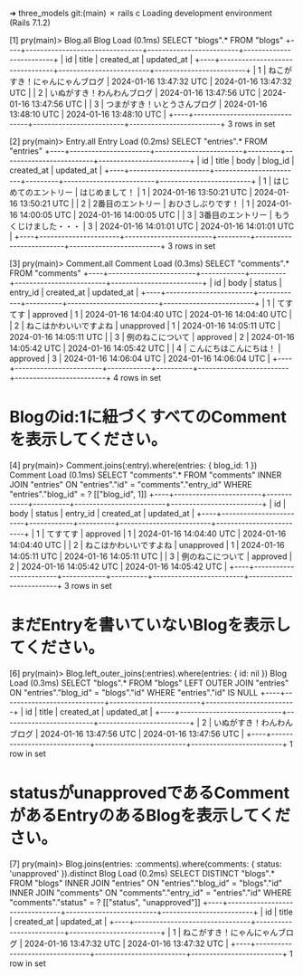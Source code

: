 ➜  three_models git:(main) ✗ rails c
Loading development environment (Rails 7.1.2)

[1] pry(main)> Blog.all
  Blog Load (0.1ms)  SELECT "blogs".* FROM "blogs"
+----+--------------------------------+-------------------------+-------------------------+
| id | title                          | created_at              | updated_at              |
+----+--------------------------------+-------------------------+-------------------------+
| 1  | ねこがすき！にゃんにゃんブログ | 2024-01-16 13:47:32 UTC | 2024-01-16 13:47:32 UTC |
| 2  | いぬがすき！わんわんブログ     | 2024-01-16 13:47:56 UTC | 2024-01-16 13:47:56 UTC |
| 3  | つまがすき！いとうさんブログ   | 2024-01-16 13:48:10 UTC | 2024-01-16 13:48:10 UTC |
+----+--------------------------------+-------------------------+-------------------------+
3 rows in set

[2] pry(main)> Entry.all
  Entry Load (0.2ms)  SELECT "entries".* FROM "entries"
+----+----------------------+------------------------+---------+-------------------------+-------------------------+
| id | title                | body                   | blog_id | created_at              | updated_at              |
+----+----------------------+------------------------+---------+-------------------------+-------------------------+
| 1  | はじめてのエントリー | はじめまして！         | 1       | 2024-01-16 13:50:21 UTC | 2024-01-16 13:50:21 UTC |
| 2  | 2番目のエントリー    | おひさしぶりです！     | 1       | 2024-01-16 14:00:05 UTC | 2024-01-16 14:00:05 UTC |
| 3  | 3番目のエントリー    | もうくじけました・・・ | 3       | 2024-01-16 14:01:01 UTC | 2024-01-16 14:01:01 UTC |
+----+----------------------+------------------------+---------+-------------------------+-------------------------+
3 rows in set

[3] pry(main)> Comment.all
  Comment Load (0.3ms)  SELECT "comments".* FROM "comments"
+----+------------------------+------------+----------+-------------------------+-------------------------+
| id | body                   | status     | entry_id | created_at              | updated_at              |
+----+------------------------+------------+----------+-------------------------+-------------------------+
| 1  | てすてす               | approved   | 1        | 2024-01-16 14:04:40 UTC | 2024-01-16 14:04:40 UTC |
| 2  | ねこはかわいいですよね | unapproved | 1        | 2024-01-16 14:05:11 UTC | 2024-01-16 14:05:11 UTC |
| 3  | 例のねこについて       | approved   | 2        | 2024-01-16 14:05:42 UTC | 2024-01-16 14:05:42 UTC |
| 4  | こんにちはこんにちは！ | approved   | 3        | 2024-01-16 14:06:04 UTC | 2024-01-16 14:06:04 UTC |
+----+------------------------+------------+----------+-------------------------+-------------------------+
4 rows in set

# Blogのid:1に紐づくすべてのCommentを表示してください。
[4] pry(main)> Comment.joins(:entry).where(entries: { blog_id: 1 })
  Comment Load (0.1ms)  SELECT "comments".* FROM "comments" INNER JOIN "entries" ON "entries"."id" = "comments"."entry_id" WHERE "entries"."blog_id" = ?  [["blog_id", 1]]
+----+------------------------+------------+----------+-------------------------+-------------------------+
| id | body                   | status     | entry_id | created_at              | updated_at              |
+----+------------------------+------------+----------+-------------------------+-------------------------+
| 1  | てすてす               | approved   | 1        | 2024-01-16 14:04:40 UTC | 2024-01-16 14:04:40 UTC |
| 2  | ねこはかわいいですよね | unapproved | 1        | 2024-01-16 14:05:11 UTC | 2024-01-16 14:05:11 UTC |
| 3  | 例のねこについて       | approved   | 2        | 2024-01-16 14:05:42 UTC | 2024-01-16 14:05:42 UTC |
+----+------------------------+------------+----------+-------------------------+-------------------------+
3 rows in set

# まだEntryを書いていないBlogを表示してください。
[6] pry(main)> Blog.left_outer_joins(:entries).where(entries: { id: nil })
  Blog Load (0.3ms)  SELECT "blogs".* FROM "blogs" LEFT OUTER JOIN "entries" ON "entries"."blog_id" = "blogs"."id" WHERE "entries"."id" IS NULL
+----+----------------------------+-------------------------+-------------------------+
| id | title                      | created_at              | updated_at              |
+----+----------------------------+-------------------------+-------------------------+
| 2  | いぬがすき！わんわんブログ | 2024-01-16 13:47:56 UTC | 2024-01-16 13:47:56 UTC |
+----+----------------------------+-------------------------+-------------------------+
1 row in set

# statusがunapprovedであるCommentがあるEntryのあるBlogを表示してください。
[7] pry(main)> Blog.joins(entries: :comments).where(comments: { status: 'unapproved' }).distinct
  Blog Load (0.2ms)  SELECT DISTINCT "blogs".* FROM "blogs" INNER JOIN "entries" ON "entries"."blog_id" = "blogs"."id" INNER JOIN "comments" ON "comments"."entry_id" = "entries"."id" WHERE "comments"."status" = ?  [["status", "unapproved"]]
+----+--------------------------------+-------------------------+-------------------------+
| id | title                          | created_at              | updated_at              |
+----+--------------------------------+-------------------------+-------------------------+
| 1  | ねこがすき！にゃんにゃんブログ | 2024-01-16 13:47:32 UTC | 2024-01-16 13:47:32 UTC |
+----+--------------------------------+-------------------------+-------------------------+
1 row in set